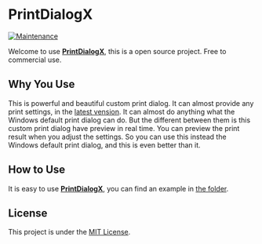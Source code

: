 # PrintDialogX

[![Maintenance](https://img.shields.io/badge/Maintained-No-red.svg)](https://github.com/Fei-Sheng-Wu/PrintDialogX/)

Welcome to use **[PrintDialogX](https://github.com/Fei-Sheng-Wu/PrintDialogX/)**, this is a open source project. Free to commercial use.

## Why You Use

This is powerful and beautiful custom print dialog. It can almost provide any print settings, in the [latest vension](https://github.com/Fei-Sheng-Wu/PrintDialogX/tree/1.4.2.0/). It can almost do anything what the Windows default print dialog can do. But the different between them is this custom print dialog have preview in real time. You can preview the print result when you adjust the settings. So you can use this instead the Windows default print dialog, and this is even better than it.

## How to Use

It is easy to use **[PrintDialogX](https://github.com/Fei-Sheng-Wu/PrintDialogX/)**, you can find an example in [the folder](https://github.com/Fei-Sheng-Wu/PrintDialogX/tree/1.4.2.0/PrintDialog).

## License

This project is under the [MIT License](https://github.com/Fei-Sheng-Wu/PrintDialogX/blob/master/LICENSE.txt).
